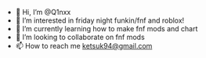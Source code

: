 - 👋 Hi, I’m @Q1nxx
- 👀 I’m interested in friday night funkin/fnf and roblox!
- 🌱 I’m currently learning how to make fnf mods and chart
- 💞️ I’m looking to collaborate on fnf mods
- 📫 How to reach me ketsuk94@gmail.com

<!---
Q1nxx/Q1nxx is a ✨ special ✨ repository because its `README.md` (this file) appears on your GitHub profile.
You can click the Preview link to take a look at your changes.
--->
